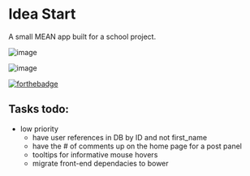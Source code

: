 # Idea Start
A small MEAN app built for a school project.

![image](http://i.imgur.com/pu6F8nd.jpg)

![image](http://i.imgur.com/cg3mCRm.png)

[![forthebadge](http://forthebadge.com/images/badges/compatibility-betamax.svg)](http://forthebadge.com)

## Tasks todo:

* low priority
	* have user references in DB by ID and not first_name 
	* have the # of comments up on the home page for a post panel
	* tooltips for informative mouse hovers
	* migrate front-end dependacies to bower
